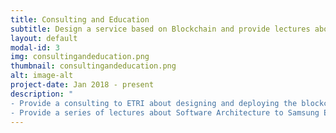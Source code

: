 ```yaml
---
title: Consulting and Education
subtitle: Design a service based on Blockchain and provide lectures about software architecture
layout: default
modal-id: 3
img: consultingandeducation.png
thumbnail: consultingandeducation.png
alt: image-alt
project-date: Jan 2018 - present
description: "
- Provide a consulting to ETRI about designing and deploying the blockchain service <br>
- Provide a series of lectures about Software Architecture to Samsung Electronics"
---
```

